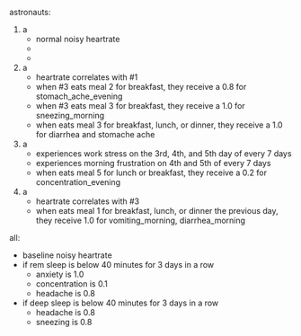 astronauts:
1. a
    - normal noisy heartrate
    - 
    - 
2. a
    - heartrate correlates with #1
    - when #3 eats meal 2 for breakfast, they receive a 0.8 for stomach_ache_evening
    - when #3 eats meal 3 for breakfast, they receive a 1.0 for sneezing_morning
    - when eats meal 3 for breakfast, lunch, or dinner, they receive a 1.0 for diarrhea and stomache ache
3. a
    - experiences work stress on the 3rd, 4th, and 5th day of every 7 days
    - experiences morning frustration on 4th and 5th of every 7 days
    - when eats meal 5 for lunch or breakfast, they receive a 0.2 for concentration_evening
4. a
    - heartrate correlates with #3
    - when eats meal 1 for breakfast, lunch, or dinner the previous day, they receive 1.0 for vomiting_morning, diarrhea_morning


all:
- baseline noisy heartrate
- if rem sleep is below 40 minutes for 3 days in a row
    - anxiety is 1.0
    - concentration is 0.1
    - headache is 0.8
- if deep sleep is below 40 minutes for 3 days in a row
    - headache is 0.8
    - sneezing is 0.8